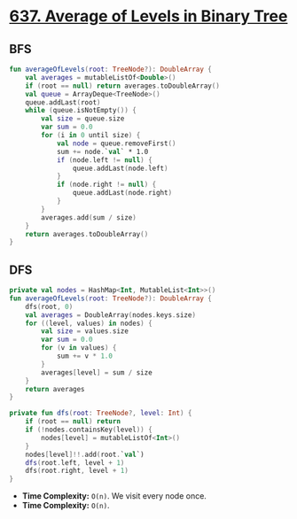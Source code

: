 # [637. Average of Levels in Binary Tree](https://leetcode.com/problems/average-of-levels-in-binary-tree/description/)

## BFS
```kotlin
fun averageOfLevels(root: TreeNode?): DoubleArray {
    val averages = mutableListOf<Double>()
    if (root == null) return averages.toDoubleArray()
    val queue = ArrayDeque<TreeNode>()
    queue.addLast(root)
    while (queue.isNotEmpty()) {
        val size = queue.size
        var sum = 0.0
        for (i in 0 until size) {
            val node = queue.removeFirst()
            sum += node.`val` * 1.0
            if (node.left != null) {
                queue.addLast(node.left)
            }
            if (node.right != null) {
                queue.addLast(node.right)
            }
        }
        averages.add(sum / size)
    }
    return averages.toDoubleArray()
}
```

## DFS
```kotlin
private val nodes = HashMap<Int, MutableList<Int>>()
fun averageOfLevels(root: TreeNode?): DoubleArray {
    dfs(root, 0)
    val averages = DoubleArray(nodes.keys.size)
    for ((level, values) in nodes) {
        val size = values.size
        var sum = 0.0
        for (v in values) {
            sum += v * 1.0
        }
        averages[level] = sum / size
    }
    return averages
}

private fun dfs(root: TreeNode?, level: Int) {
    if (root == null) return
    if (!nodes.containsKey(level)) {
        nodes[level] = mutableListOf<Int>()
    }
    nodes[level]!!.add(root.`val`)
    dfs(root.left, level + 1)
    dfs(root.right, level + 1)
}
```

* **Time Complexity:** `O(n)`. We visit every node once.
* **Time Complexity:** `O(n)`.